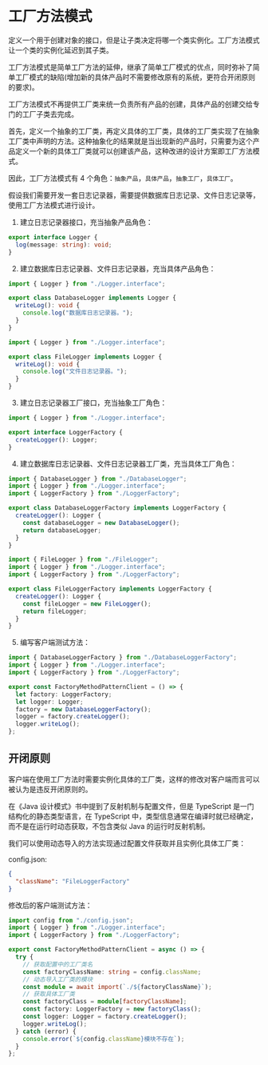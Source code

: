 # 工厂方法模式

定义一个用于创建对象的接口，但是让子类决定将哪一个类实例化。工厂方法模式让一个类的实例化延迟到其子类。

工厂方法模式是简单工厂方法的延伸，继承了简单工厂模式的优点，同时弥补了简单工厂模式的缺陷(增加新的具体产品时不需要修改原有的系统，更符合开闭原则的要求)。

工厂方法模式不再提供工厂类来统一负责所有产品的创建，具体产品的创建交给专门的工厂子类去完成。

首先，定义一个抽象的工厂类，再定义具体的工厂类，具体的工厂类实现了在抽象工厂类中声明的方法。这种抽象化的结果就是当出现新的产品时，只需要为这个产品定义一个新的具体工厂类就可以创建该产品，这种改进的设计方案即工厂方法模式。

因此，工厂方法模式有 4 个角色：`抽象产品`，`具体产品`，`抽象工厂`，`具体工厂`。

假设我们需要开发一套日志记录器，需要提供数据库日志记录、文件日志记录等，使用工厂方法模式进行设计。

1. 建立日志记录器接口，充当抽象产品角色：

```ts
export interface Logger {
  log(message: string): void;
}
```

2. 建立数据库日志记录器、文件日志记录器，充当具体产品角色：

```ts
import { Logger } from "./Logger.interface";

export class DatabaseLogger implements Logger {
  writeLog(): void {
    console.log("数据库日志记录器。");
  }
}
```

```ts
import { Logger } from "./Logger.interface";

export class FileLogger implements Logger {
  writeLog(): void {
    console.log("文件日志记录器。");
  }
}
```

3. 建立日志记录器工厂接口，充当抽象工厂角色：

```ts
import { Logger } from "./Logger.interface";

export interface LoggerFactory {
  createLogger(): Logger;
}
```

4. 建立数据库日志记录器、文件日志记录器工厂类，充当具体工厂角色：

```ts
import { DatabaseLogger } from "./DatabaseLogger";
import { Logger } from "./Logger.interface";
import { LoggerFactory } from "./LoggerFactory";

export class DatabaseLoggerFactory implements LoggerFactory {
  createLogger(): Logger {
    const databaseLogger = new DatabaseLogger();
    return databaseLogger;
  }
}
```

```ts
import { FileLogger } from "./FileLogger";
import { Logger } from "./Logger.interface";
import { LoggerFactory } from "./LoggerFactory";

export class FileLoggerFactory implements LoggerFactory {
  createLogger(): Logger {
    const fileLogger = new FileLogger();
    return fileLogger;
  }
}
```

5. 编写客户端测试方法：

```ts
import { DatabaseLoggerFactory } from "./DatabaseLoggerFactory";
import { Logger } from "./Logger.interface";
import { LoggerFactory } from "./LoggerFactory";

export const FactoryMethodPatternClient = () => {
  let factory: LoggerFactory;
  let logger: Logger;
  factory = new DatabaseLoggerFactory();
  logger = factory.createLogger();
  logger.writeLog();
};
```

## 开闭原则

客户端在使用工厂方法时需要实例化具体的工厂类，这样的修改对客户端而言可以被认为是违反开闭原则的。

在《Java 设计模式》书中提到了反射机制与配置文件，但是 TypeScript 是一门结构化的静态类型语言，在 TypeScript 中，类型信息通常在编译时就已经确定，而不是在运行时动态获取，不包含类似 Java 的运行时反射机制。

我们可以使用动态导入的方法实现通过配置文件获取并且实例化具体工厂类：

config.json:

```json
{
  "className": "FileLoggerFactory"
}
```

修改后的客户端测试方法：

```ts
import config from "./config.json";
import { Logger } from "./Logger.interface";
import { LoggerFactory } from "./LoggerFactory";

export const FactoryMethodPatternClient = async () => {
  try {
    // 获取配置中的工厂类名
    const factoryClassName: string = config.className;
    // 动态导入工厂类的模块
    const module = await import(`./${factoryClassName}`);
    // 获取具体工厂类
    const factoryClass = module[factoryClassName];
    const factory: LoggerFactory = new factoryClass();
    const logger: Logger = factory.createLogger();
    logger.writeLog();
  } catch (error) {
    console.error(`${config.className}模块不存在`);
  }
};
```
